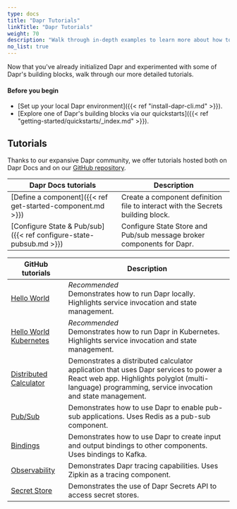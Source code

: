 ```yaml
---
type: docs
title: "Dapr Tutorials"
linkTitle: "Dapr Tutorials"
weight: 70
description: "Walk through in-depth examples to learn more about how to work with Dapr concepts"
no_list: true
---
```


Now that you've already initialized Dapr and experimented with some of Dapr's building blocks, walk through our more detailed tutorials.

#### Before you begin

- [Set up your local Dapr environment]({{< ref "install-dapr-cli.md" >}}).
- [Explore one of Dapr's building blocks via our quickstarts]({{< ref "getting-started/quickstarts/_index.md" >}}).

## Tutorials

Thanks to our expansive Dapr community, we offer tutorials hosted both on Dapr Docs and on our [GitHub repository](https://github.com/dapr/quickstarts).

| Dapr Docs tutorials               | Description                                                                                                                                                                                    |
|--------------------------|------------------------------------------------------------------------------------------------------------------------------------------------------------------------------------------------|
| [Define a component]({{< ref get-started-component.md >}})       | Create a component definition file to interact with the Secrets building block.
| [Configure State & Pub/sub]({{< ref configure-state-pubsub.md >}}) | Configure State Store and Pub/sub message broker components for Dapr.


| GitHub tutorials               | Description                                                                                                                                                                                    |
|--------------------------|------------------------------------------------------------------------------------------------------------------------------------------------------------------------------------------------|
| [Hello World](https://github.com/dapr/quickstarts/tree/v1.5.0/hello-world)            | *Recommended* <br> Demonstrates how to run Dapr locally. Highlights service invocation and state management.  |
| [Hello World Kubernetes](https://github.com/dapr/quickstarts/tree/v1.5.0/hello-kubernetes)       | *Recommended* <br> Demonstrates how to run Dapr in Kubernetes. Highlights service invocation and state management.  |
| [Distributed Calculator](https://github.com/dapr/quickstarts/tree/v1.5.0/distributed-calculator) | Demonstrates a distributed calculator application that uses Dapr services to power a React web app. Highlights polyglot (multi-language) programming, service invocation and state management. |
| [Pub/Sub](https://github.com/dapr/quickstarts/tree/v1.6.0/pub-sub)                | Demonstrates how to use Dapr to enable pub-sub applications. Uses Redis as a pub-sub component.  |
| [Bindings](https://github.com/dapr/quickstarts/tree/v1.6.0/bindings)            | Demonstrates how to use Dapr to create input and output bindings to other components. Uses bindings to Kafka.                                                                            |
| [Observability](https://github.com/dapr/quickstarts/tree/v1.6.0/observability) | Demonstrates Dapr tracing capabilities. Uses Zipkin as a tracing component. |
| [Secret Store](https://github.com/dapr/quickstarts/tree/v1.6.0/secretstore) | Demonstrates the use of Dapr Secrets API to access secret stores. |
